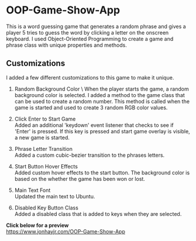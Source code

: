 # OOP-Game-Show-App
This is a word guessing game that generates a random phrase and gives a player 5 tries to guess the word by clicking a letter on the onscreen keyboard.  I used Object-Oriented Programming to create a game and phrase class with unique properties and methods.

## Customizations
I added a few different customizations to this game to make it unique.

1. Random Background Color \ 
When the player starts the game, a random background color is selected.  I added a method to the game class that can be used to create a random number.  This method is called when the game is started and used to create 3 random RGB color values.

1. Click Enter to Start Game \
Added an additional 'keydown' event listener that checks to see if 'Enter' is pressed.  If this key is pressed and start game overlay is visible, a new game is started.

1. Phrase Letter Transition \
Added a custom cubic-bezier transition to the phrases letters.

1. Start Button Hover Effects \
Added custom hover effects to the start button.  The background color is based on the whether the game has been won or lost.

1. Main Text Font \
Updated the main text to Ubuntu.

1. Disabled Key Button Class \
Added a disabled class that is added to keys when they are selected.

**Click below for a preview**\
https://www.jonhayjr.com/OOP-Game-Show-App